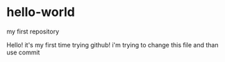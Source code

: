 # hello-world
my first repository

Hello! it's my first time trying github! i'm trying to change this file and than use commit
